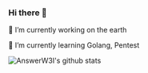 ### Hi there 👋

<!--
**AnswerW3I/AnswerW3I** is a ✨ _special_ ✨ repository because its `README.md` (this file) appears on your GitHub profile.

Here are some ideas to get you started:

- //🔭 I’m currently working on the earth
- //🌱 I’m currently learning Golang
- //👯 I’m looking to collaborate on ...
- //🤔 I’m looking for help with ...
- //💬 Ask me about ...
- //📫 How to reach me: ...
- //😄 Pronouns: ...
- //⚡ Fun fact: ...
-->
🔭 I’m currently working on the earth

🌱 I’m currently learning Golang, Pentest

![AnswerW3I's github stats](https://github-readme-stats.vercel.app/api?username=AnswerW3I&show_icons=true&theme=radical)
